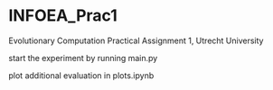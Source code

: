 # INFOEA_Prac1
Evolutionary Computation Practical Assignment 1, Utrecht University

start the experiment by running main.py

plot additional evaluation in plots.ipynb
